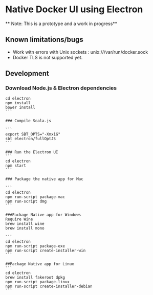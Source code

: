 # Native Docker UI using Electron

** Note: This is a prototype and a work in progress**

## Known limitations/bugs

- Work witn errors with Unix sockets : unix:///var/run/docker.sock
- Docker TLS is not supported yet.


## Development

### Download Node.js & Electron dependencies
````
cd electron
npm install
bower install
```

### Compile Scala.js

```
export SBT_OPTS="-Xmx1G"
sbt electron/fullOptJS
```

### Run the Electron UI
```
cd electron
npm start
```

### Package the native app for Mac

```
cd electron
npm run-script package-mac
npm run-script dmg
```

###Package Native app for Windows
Require Wine 
brew install wine 
brew install mono

```
cd electron
npm run-script package-exe
npm run-script create-installer-win
``` 

##Package Native app for Linux
```
cd electron
brew install fakeroot dpkg
npm run-script package-linux
npm run-script create-installer-debian
```